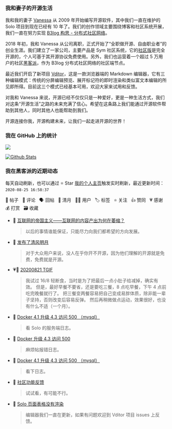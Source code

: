 ### 我和妻子的开源生活

我和我的妻子 [Vanessa](https://github.com/Vanessa219) 从 2009 年开始编写开源软件，其中我们一直在维护的 Solo 项目到现在已经有 10 年了。我们的创作领域主要围绕博客和社区系统开展，我们一直在努力实现 [B3log 构思 - 分布式社区网络](https://hacpai.com/article/1546941897596)。

2018 年初，我和 Vanessa 从公司离职，正式开始了“全职做开源、自由职业者”的创业生涯。我们建立了一家公司，主要产品是 Sym 社区系统，它的[社区版](https://github.com/88250/symphony)是完全开源的，个人可基于其开源协议免费使用。另外，我们也运营着一个超过 5 万用户的社区[黑客派](https://hacpai.com)，作为 B3log 分布式社区网络的社区端节点。

最近我们开启了新项目 [Vditor](https://github.com/Vanessa219/vditor)，这是一款浏览器端的 Markdown 编辑器，它有三种编辑模式：传统的分屏编辑预览、展开标记符的即时渲染和类似富文本编辑的所见即所得。目前这三个模式已经基本可用，欢迎大家来试用和反馈。

对我和 Vanessa 来说，开源已经不仅仅只是一种爱好，更是一种生活方式，我们对这条“开源生活”之路的未来充满了信心。希望在这条路上我们能通过开源软件帮助到其他人，同时其他人也能帮助到我们。

开源连接你我，开源构建未来，让我们一起走进开源的世界！

### 我在 GitHub 上的统计

<a title="Hits" target="_blank" href="https://github.com/88250/88250"><img src="https://hits.b3log.org/88250/88250.svg"></a>

[![Github Stats](https://github-readme-stats.vercel.app/api?username=88250&show_icons=true)](https://github.com/88250)

<!--events start -->

### 我在黑客派的近期动态

每天自动刷新，也可以通过 ⭐️ Star [我的个人主页](https://github.com/88250/88250)触发实时刷新，最近更新时间：`2020-08-25 16:58:37`

📝 帖子 &nbsp; 💬 评论 &nbsp; 🗣 回帖 &nbsp; 🌙 清月 &nbsp; 👨‍💻 用户 &nbsp; 🏷️ 标签 &nbsp; ⭐️ 关注 &nbsp; 👍 赞同 &nbsp; 💗 感谢 &nbsp; 💰 打赏 &nbsp; 🗃 收藏

* 💬 [互联网的帝国主义——互联网的内容产出为何在萎缩？](https://hacpai.com/article/1597632238823/comment/1598252901734#comments)

  > 以后的事情谁能保证，只能尽力向我们都希望的方向发展。
* 🌙 [发布了清风明月](https://hacpai.com/member/88250/breezemoons/1598198027850)

  > 对于大众用户来说，没人在乎你开不开源，因为他们理解的开源就是免费，免费就是开源。
* 💗💬 [20200821 TGIF](https://hacpai.com/article/1597972605846/comment/1598104002626#comments)

  > 我试过 16/8 轻断食，当时是为了把最后一点小肚子给减掉，确实有效。 但是，最好早餐不要省，还是要吃三餐，8 点吃早餐，下午 4 点前吃完晚餐就行了。 把三餐变两餐容易把自己变成易胖体质，除非能一辈子坚持，否则改变后容易反弹。 然后再稍微做点运动，效果很好，也没有什么不适（一个月）。
* 💬 [Docker 4.1 升级 4.3 访问 500 （mysql）](https://hacpai.com/article/1598081609559/comment/1598098369155#comments)

  > 看 Solo 的服务端日志。
* 💬 [Docker 升级 4.3 访问 500](https://hacpai.com/article/1597325676129/comment/1598084402206#comments)

  > 麻烦帖报错日志。
* 💬 [Docker 4.1 升级 4.3 访问 500 （mysql）](https://hacpai.com/article/1598081609559/comment/1598082872801#comments)

  > 看下日志。
* 💬 [社区功能反馈](https://hacpai.com/article/1429242951021/comment/1598061506063#comments)

  > 试试看，有可能不行。
* 💬 [Solo 页面表格没有渲染](https://hacpai.com/article/1597995919294/comment/1597997672467#comments)

  > 编辑器我们一直在更新，如果有问题欢迎到 Vditor 项目 issues 上反馈。


<!--events end -->
